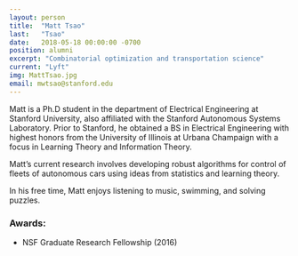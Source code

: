 ```yaml
---
layout: person
title:  "Matt Tsao"
last:   "Tsao"
date:   2018-05-18 00:00:00 -0700
position: alumni
excerpt: "Combinatorial optimization and transportation science"
current: "Lyft"
img: MattTsao.jpg
email: mwtsao@stanford.edu
---
```


Matt is a Ph.D student in the department of Electrical Engineering at Stanford University, also affiliated with the Stanford Autonomous Systems Laboratory. Prior to Stanford, he obtained a BS in Electrical Engineering with highest honors from the University of Illinois at Urbana Champaign with a focus in Learning Theory and Information Theory. 

Matt’s current research involves developing robust algorithms for control of fleets of autonomous cars using ideas from statistics and learning theory. 

In his free time, Matt enjoys listening to music, swimming, and solving puzzles.

### Awards:
- NSF Graduate Research Fellowship (2016)
